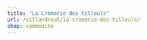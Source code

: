 ```yaml
---
title: "La Crèmerie des tilleuls"
url: /villandraut/la-cremerie-des-tilleuls/
shop: commodité
---
```

